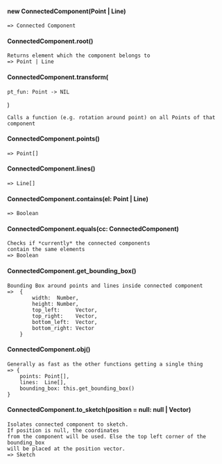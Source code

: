 #### new ConnectedComponent(Point | Line)
    => Connected Component

#### ConnectedComponent.root()
    Returns element which the component belongs to
    => Point | Line

#### ConnectedComponent.transform(
    pt_fun: Point -> NIL
)

    Calls a function (e.g. rotation around point) on all Points of that component

#### ConnectedComponent.points()
    => Point[]

#### ConnectedComponent.lines()
    => Line[]

#### ConnectedComponent.contains(el: Point | Line)
    => Boolean

#### ConnectedComponent.equals(cc: ConnectedComponent)
    Checks if *currently* the connected components
    contain the same elements
    => Boolean    

#### ConnectedComponent.get_bounding_box()
    Bounding Box around points and lines inside connected component
    =>  {
            width:  Number,
            height: Number,
            top_left:     Vector,
            top_right:    Vector,
            bottom_left:  Vector,
            bottom_right: Vector
        }

#### ConnectedComponent.obj()
    Generally as fast as the other functions getting a single thing
    => {
        points: Point[],
        lines:  Line[],
        bounding_box: this.get_bounding_box()
    }

#### ConnectedComponent.to_sketch(position = null: null | Vector)
    Isolates connected component to sketch.
    If position is null, the coordinates
    from the component will be used. Else the top left corner of the bounding_box
    will be placed at the position vector.
    => Sketch